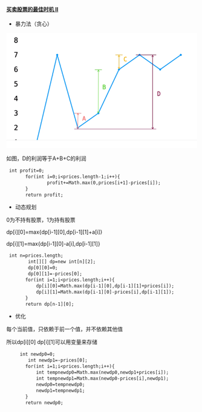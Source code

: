 #### [买卖股票的最佳时机 II](https://leetcode-cn.com/problems/best-time-to-buy-and-sell-stock-ii/)

* 暴力法（贪心）

![买卖股票2.jpg](assets/20201222141747-1t9exs1-买卖股票2.jpg)

如图，D的利润等于A+B+C的利润

```
 int profit=0;
       for(int i=0;i<prices.length-1;i++){
               profit+=Math.max(0,prices[i+1]-prices[i]);
       }
       return profit;
```

* 动态规划

0为不持有股票，1为持有股票

dp[i][0]=max{dp[i-1][0],dp[i-1][1]+a[i]}

dp[i][1]=max{dp[i-1][0]-a[i],dp[i-1][1]}

```
 int n=prices.length;
        int[][] dp=new int[n][2];
        dp[0][0]=0;
        dp[0][1]=-prices[0];
       for(int i=1;i<prices.length;i++){
           dp[i][0]=Math.max(dp[i-1][0],dp[i-1][1]+prices[i]);
           dp[i][1]=Math.max(dp[i-1][0]-prices[i],dp[i-1][1]);
       }
       return dp[n-1][0];
```

* 优化

每个当前值，只依赖于前一个值，并不依赖其他值

所以dp[i][0] dp[i][1]可以用变量来存储

```
     int newdp0=0;
        int newdp1=-prices[0];
       for(int i=1;i<prices.length;i++){
           int tempnewdp0=Math.max(newdp0,newdp1+prices[i]);
           int tempnewdp1=Math.max(newdp0-prices[i],newdp1);
           newdp0=tempnewdp0;
           newdp1=tempnewdp1;
       }
       return newdp0;
```
